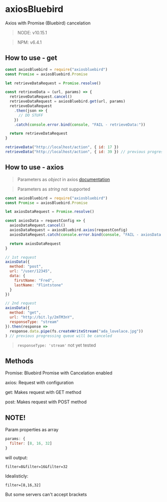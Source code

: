 # axiosBluebird

Axios with Promise (Bluebird) cancelation

> NODE: v10.15.1

> NPM: v6.4.1

## How to use - get

```js
const axiosBluebird = require("axiosbluebird")
const Promise = axiosBluebird.Promise
```

```js
let retrieveDataRequest = Promise.resolve()

const retrieveData = (url, params) => {
  retrieveDataRequest.cancel()
  retrieveDataRequest = axiosBluebird.get(url, params)
  retrieveDataRequest
    .then(json => {
      // DO STUFF
    })
    .catch(console.error.bind(console, "FAIL - retrieveData:"))

  return retrieveDataRequest
}
```

```js
retrieveData("http://localhost/action", { id: 17 })
retrieveData("http://localhost/action", { id: 39 }) // previous progressing queue will cancel
```

## How to use - axios

> Parameters as _object_ in axios [documentation](https://www.npmjs.com/package/axios)

> Parameters as _string_ not supported

```js
const axiosBluebird = require("axiosbluebird")
const Promise = axiosBluebird.Promise
```

```js
let axiosDataRequest = Promise.resolve()

const axiosData = requestConfig => {
  axiosDataRequest.cancel()
  axiosDataRequest = axiosBluebird.axios(requestConfig)
  axiosDataRequest.catch(console.error.bind(console, "FAIL - axiosData:"))

  return axiosDataRequest
}
```

```js
// 1st request
axiosData({
  method: "post",
  url: "/user/12345",
  data: {
    firstName: "Fred",
    lastName: "Flintstone"
  }
})

// 2nd request
axiosData({
  method: "get",
  url: "http://bit.ly/2mTM3nY",
  responseType: "stream"
}).then(response =>
  response.data.pipe(fs.createWriteStream("ada_lovelace.jpg"))
) // previous progressing queue will be canceled
```

> `responseType: 'stream'` not yet tested

## Methods

Promise: Bluebird Promise with Cancelation enabled

axios: Request with configuration

get: Makes request with GET method

post: Makes request with POST method

## NOTE!

Param properties as array

```js
params: {
  filter: [8, 16, 32]
}
```

will output:

```
filter=8&filter=16&filter=32
```

Idealisticly:

```
filter=[8,16,32]
```

But some servers can't accept brackets
